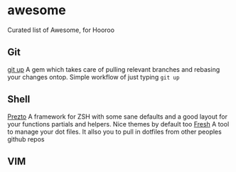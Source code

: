 # awesome
Curated list of Awesome, for Hooroo


## Git
[git up](https://github.com/aanand/git-up) A gem which takes care of pulling relevant branches and rebasing your changes ontop. Simple workflow of just typing `git up`

## Shell
[Prezto](https://github.com/sorin-ionescu/prezto) A framework for ZSH with some sane defaults and a good layout for your functions partials and helpers. Nice themes by default too
[Fresh](http://freshshell.com/) A tool to manage your dot files. It allso you to pull in dotfiles from other peoples github repos

## VIM
